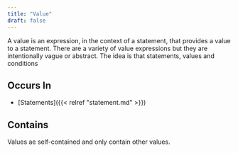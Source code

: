 ```yaml
---
title: "Value"
draft: false
---
```


A value is an expression, in the context of a statement, that provides a
value to a statement. There are a variety of value expressions but they are
intentionally vague or abstract. The idea is that statements, values and
conditions

## Occurs In
* [Statements]({{< relref "statement.md" >}})

## Contains

Values ae self-contained and only contain other values.
